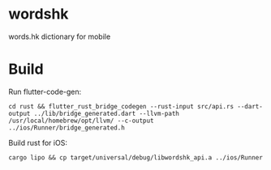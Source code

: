 # wordshk

words.hk dictionary for mobile

# Build

Run flutter-code-gen:
```
cd rust && flutter_rust_bridge_codegen --rust-input src/api.rs --dart-output ../lib/bridge_generated.dart --llvm-path /usr/local/homebrew/opt/llvm/ --c-output ../ios/Runner/bridge_generated.h
```

Build rust for iOS:
```
cargo lipo && cp target/universal/debug/libwordshk_api.a ../ios/Runner
```
